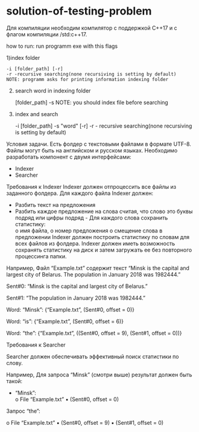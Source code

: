 # solution-of-testing-problem
Для компиляции необходим компилятор  с поддержкой C++17 и с флагом компиляции /std:c++17.

how to run:
run programm exe with this flags

1)index folder

	-i [folder_path] [-r]
	-r -recursive searching(none recursiving is setting by default)
	NOTE: programm asks for printing information indexing folder
	
2) search word in indexing folder

	[folder_path] -s
	NOTE: you should index file before searching
	
3) index and search 

	-i [folder_path] -s "word" [-r]
	-r - recursive searching(none recursiving is setting by default)

Условия задачи. 
Есть фолдер с текстовыми файлами в формате UTF-8. Файлы могут быть на английском и русском языках. 
Необходимо разработать компонент с двумя интерфейсами: 
-	Indexer 
-	Searcher 
 
Требования к Indexer 
Indexer должен отпроцессить все файлы из заданного фолдера. 
Для каждого файла Indexer должен: 
-	Разбить текст на предложения 
-	Разбить каждое предложение на слова считая, что слово это буквы подряд или цифры подряд - 	Для каждого слова сохранить статистику:  
o имя файла,  o номер предложения o смещение слова в предложении 
Indexer должен построить статистику по словам для всех файлов из фолдера. 
Indexer должен иметь возможность сохранять статистику на диск и затем загружать ее без повторного процессинга папки. 
 
Например, 
Файл “Example.txt” содержит текст “Minsk is the capital and largest city of Belarus. The population in January 2018 was 1982444.” 

Sent#0: “Minsk is the capital and largest city of Belarus.” 

Sent#1: “The population in January 2018 was 1982444.” 

Word: “Minsk”: {“Example.txt”, (Sent#0, offset = 0)} 

Word: “is”: {“Example.txt”, (Sent#0, offset = 6)} 

Word: “the”: {“Example.txt”, ((Sent#0, offset = 9), (Sent#1, offset = 0))} 

Требования к Searcher 
 
Searcher должен обеспечивать эффективный поиск статистики по слову. 
 
Например, 
Для запроса “Minsk” (смотри выше) результат должен быть такой:  
-  	“Minsk”:  
o	File “Example.txt” 
▪	(Sent#0, offset = 0) 

Запрос “the”: 

o	File “Example.txt” 
▪	(Sent#0, offset = 9) 
▪	(Sent#1, offset = 0) 
